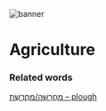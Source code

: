 <html><body><img id="banner" src="/sahd/images/banners/banner.png" alt="banner" /></body></html>

# **Agriculture**


### Related words
[מַחֲרָשָׁה/מַחֲרֶשֶׁת – plough](../words/plough.md)<br>